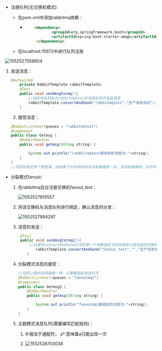 + 注册队列(无交换机模式):

  + 在pom.xml中添加rabbitmq依赖：

    + ```xml
          <dependency>
                  <groupId>org.springframework.boot</groupId>
                  <artifactId>spring-boot-starter-amqp</artifactId>
           </dependency>
      ```

  + 在localhost:15672中进行队列注册

​	![1552527559804](C:\Users\HP\AppData\Roaming\Typora\typora-user-images\1552527559804.png)

 1. 发送消息： 

    ```java
    @Autowired
        private RabbitTemplate rabbitTemplate;
        @Test
        public void sendmsgtormq(){
            //指定向队列名为rabbitmqtest的消息队列中发送消息
            rabbitTemplate.convertAndSend("rabbitmqtest","生产消息测试");
        }
    ```

	2. 接受消息：

    ```java
    @RabbitListener(queues = "rabbitmqtest")
    @Component
    public class Getmsg {
        @RabbitHandler
        public void getmsg(String string) {
    
            System.out.println("ranbbitmqtest接收到的消息为:"+string);
        }
    }
    //可同时指定多个接受类，但是某个队列中的消息只能被接受一次，当消息被接收，队列中的该消息就被清除
    ```



+ 分裂模式fanout:

  1. 在rabbitmq后台注册交换机fanout_test：

     ![1552527910557](C:\Users\HP\AppData\Roaming\Typora\typora-user-images\1552527910557.png)

  2. 将该交换机与消息队列进行绑定，确认消息的分发：

     ![1552527994297](C:\Users\HP\AppData\Roaming\Typora\typora-user-images\1552527994297.png)

  3. 消息的发送：

     ```java
      @Test
      public void sendmsgtormq2(){
          //这里的convertAndSend方法的第一个参数指定为你将用来分发消息的交换机，第二个参数指定队列可以为空，第三个为你要发送的消息
             rabbitTemplate.convertAndSend("fanout_test","","生产消息测试");
         }
     ```

  4. 分裂模式消息的接受：

     ```java
     //如同上面的消息接收一样。只需要指定消息队列
     @RabbitListener(queues = "fanoutmq1")
     @Component
     public class Getmsg2 {
         @RabbitHandler
         public void getmsg(String string) {
     
             System.out.println("fanoutmq1接收到的消息为:"+string);
         }
     }
     ```

  5. 主题模式消息队列(需要编写匹配规则)：

     1.  #:相当于通配符，   a*:意味着a只能出现一次

     2. ![1552528703038](C:\Users\HP\AppData\Roaming\Typora\typora-user-images\1552528703038.png)

        